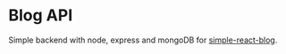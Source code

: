 # Blog API
Simple backend with node, express and mongoDB for [simple-react-blog](https://github.com/Dagore-dev/simple-react-blog).
